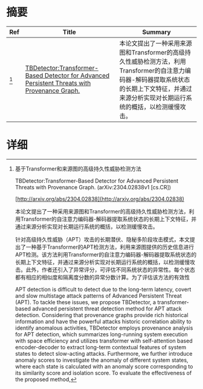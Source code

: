 # 摘要

| Ref | Title | Summary |
| --- | --- | --- |
| [^1] | [TBDetector:Transformer-Based Detector for Advanced Persistent Threats with Provenance Graph.](http://arxiv.org/abs/2304.02838) | 本论文提出了一种采用来源图和Transformer的高级持久性威胁检测方法，利用Transformer的自注意力编码器-解码器提取系统状态的长期上下文特征，并通过来源分析实现对长期运行系统的概括，以检测缓慢攻击。 |

# 详细

[^1]: 基于Transformer和来源图的高级持久性威胁检测方法

    TBDetector:Transformer-Based Detector for Advanced Persistent Threats with Provenance Graph. (arXiv:2304.02838v1 [cs.CR])

    [http://arxiv.org/abs/2304.02838](http://arxiv.org/abs/2304.02838)

    本论文提出了一种采用来源图和Transformer的高级持久性威胁检测方法，利用Transformer的自注意力编码器-解码器提取系统状态的长期上下文特征，并通过来源分析实现对长期运行系统的概括，以检测缓慢攻击。

    

    针对高级持久性威胁（APT）攻击的长期潜伏、隐秘多阶段攻击模式，本文提出了一种基于Transformer的APT检测方法，利用来源图提供的历史信息进行APT检测。该方法利用Transformer的自注意力编码器-解码器提取系统状态的长期上下文特征，并通过来源分析实现对长期运行系统的概括，以检测缓慢攻击。此外，作者还引入了异常评分，可评估不同系统状态的异常性。每个状态都有相应的相似度和隔离度分数的异常分数计算。为了评估该方法的有效性

    APT detection is difficult to detect due to the long-term latency, covert and slow multistage attack patterns of Advanced Persistent Threat (APT). To tackle these issues, we propose TBDetector, a transformer-based advanced persistent threat detection method for APT attack detection. Considering that provenance graphs provide rich historical information and have the powerful attacks historic correlation ability to identify anomalous activities, TBDetector employs provenance analysis for APT detection, which summarizes long-running system execution with space efficiency and utilizes transformer with self-attention based encoder-decoder to extract long-term contextual features of system states to detect slow-acting attacks. Furthermore, we further introduce anomaly scores to investigate the anomaly of different system states, where each state is calculated with an anomaly score corresponding to its similarity score and isolation score. To evaluate the effectiveness of the proposed method,
    


